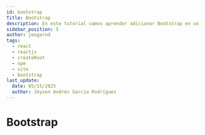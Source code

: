 ```yaml
---
id: bootstrap
Title: Bootstrap
description: En este tutorial vamos aprender adicionar Bootstrap en un proyecto ReactJS para darle un aspecto más agradable a nuestro aplicativo. 
sidebar_position: 5
author: jeogarod
tags:
  - react
  - reactjs
  - createRoot
  - npm
  - vite
  - bootstrap
last_update:
  date: 05/15/2025
  author: Jeyson Andrés García Rodríguez
---
```


# Bootstrap 

